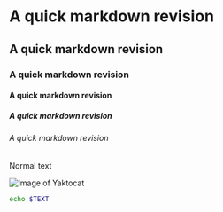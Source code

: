 # A quick markdown revision
## A quick markdown revision
### A quick markdown revision
#### A quick markdown revision
##### A quick markdown revision
###### A quick markdown revision

Normal text

![Image of Yaktocat](https://octodex.github.com/images/yaktocat.png)

```bash
echo $TEXT
```
